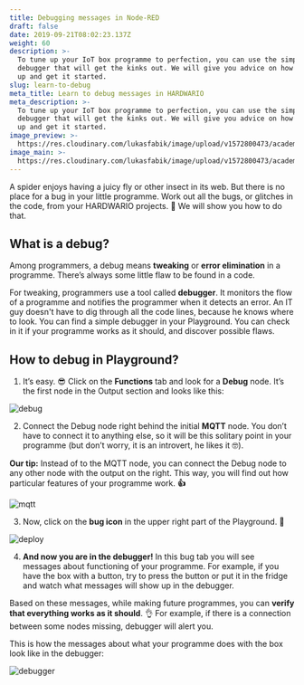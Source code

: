 ```yaml
---
title: Debugging messages in Node-RED
draft: false
date: 2019-09-21T08:02:23.137Z
weight: 60
description: >-
  To tune up your IoT box programme to perfection, you can use the simple
  debugger that will get the kinks out. We will give you advice on how to set it
  up and get it started.
slug: learn-to-debug
meta_title: Learn to debug messages in HARDWARIO
meta_description: >-
  To tune up your IoT box programme to perfection, you can use the simple
  debugger that will get the kinks out. We will give you advice on how to set it
  up and get it started.
image_preview: >-
  https://res.cloudinary.com/lukasfabik/image/upload/v1572800473/academy/learn-to-debug-mesagges-in-bigclown/2E73DFEE-13B1-4CB1-9D3A-1B190D94C8FC.jpg
image_main: >-
  https://res.cloudinary.com/lukasfabik/image/upload/v1572800473/academy/learn-to-debug-mesagges-in-bigclown/2E73DFEE-13B1-4CB1-9D3A-1B190D94C8FC.jpg
---
```

A spider enjoys having a juicy fly or other insect in its web. But there is no place for a bug in your little programme. Work out all the bugs, or glitches in the code, from your HARDWARIO projects. 🐞 We will show you how to do that.

## What is a debug?

Among programmers, a debug means **tweaking** or **error elimination** in a programme. There’s always some little flaw to be found in a code.

For tweaking, programmers use a tool called **debugger**. It monitors the flow of a programme and notifies the programmer when it detects an error. An IT guy doesn't have to dig through all the code lines, because he knows where to look. You can find a simple debugger in your Playground. You can check in it if your programme works as it should, and discover possible flaws.

## How to debug in Playground?

1. It’s easy. 😎 Click on the **Functions** tab and look for a **Debug** node. It’s the first node in the Output section and looks like this:



![debug](https://res.cloudinary.com/lukasfabik/image/upload/v1569052771/academy/learn-to-debug-mesagges-in-bigclown/image4.png)

2. Connect the Debug node right behind the initial **MQTT** node. You don’t have to connect it to anything else, so it will be this solitary point in your programme (but don’t worry, it is an introvert, he likes it 🤓).

**Our tip:** Instead of to the MQTT node, you can connect the Debug node to any other node with the output on the right. This way, you will find out how particular features of your programme work. **👍**



![mqtt](https://res.cloudinary.com/lukasfabik/image/upload/v1569052768/academy/learn-to-debug-mesagges-in-bigclown/image2.png)

3. Now, click on the **bug icon** in the upper right part of the Playground. 🐞

![deploy](https://res.cloudinary.com/lukasfabik/image/upload/v1569052768/academy/learn-to-debug-mesagges-in-bigclown/image1.png)

4. **And now you are in the debugger!** In this bug tab you will see messages about functioning of your programme. For example, if you have the box with a button, try to press the button or put it in the fridge and watch what messages will show up in the debugger.

Based on these messages, while making future programmes, you can **verify that everything works as it should**. 👌 For example, if there is a connection between some nodes missing, debugger will alert you.

This is how the messages about what your programme does with the box look like in the debugger:

![debugger](https://res.cloudinary.com/lukasfabik/image/upload/v1569052770/academy/learn-to-debug-mesagges-in-bigclown/image3.png)
